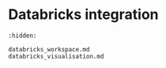 # Databricks integration

```{toctree}
:hidden:

databricks_workspace.md
databricks_visualisation.md
```
